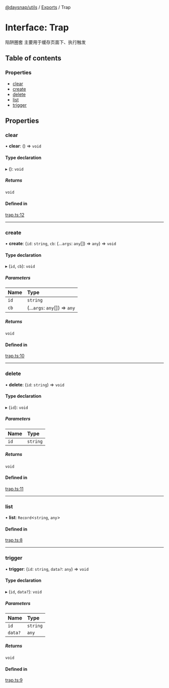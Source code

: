 [@daysnap/utils](../README.md) / [Exports](../modules.md) / Trap

# Interface: Trap

陷阱圈套
主要用于缓存页面下、执行触发

## Table of contents

### Properties

- [clear](Trap.md#clear)
- [create](Trap.md#create)
- [delete](Trap.md#delete)
- [list](Trap.md#list)
- [trigger](Trap.md#trigger)

## Properties

### clear

• **clear**: () => `void`

#### Type declaration

▸ (): `void`

##### Returns

`void`

#### Defined in

[trap.ts:12](https://github.com/daysnap/utils/blob/a80f0a1/src/trap.ts#L12)

___

### create

• **create**: (`id`: `string`, `cb`: (...`args`: `any`[]) => `any`) => `void`

#### Type declaration

▸ (`id`, `cb`): `void`

##### Parameters

| Name | Type |
| :------ | :------ |
| `id` | `string` |
| `cb` | (...`args`: `any`[]) => `any` |

##### Returns

`void`

#### Defined in

[trap.ts:10](https://github.com/daysnap/utils/blob/a80f0a1/src/trap.ts#L10)

___

### delete

• **delete**: (`id`: `string`) => `void`

#### Type declaration

▸ (`id`): `void`

##### Parameters

| Name | Type |
| :------ | :------ |
| `id` | `string` |

##### Returns

`void`

#### Defined in

[trap.ts:11](https://github.com/daysnap/utils/blob/a80f0a1/src/trap.ts#L11)

___

### list

• **list**: `Record`<`string`, `any`\>

#### Defined in

[trap.ts:8](https://github.com/daysnap/utils/blob/a80f0a1/src/trap.ts#L8)

___

### trigger

• **trigger**: (`id`: `string`, `data?`: `any`) => `void`

#### Type declaration

▸ (`id`, `data?`): `void`

##### Parameters

| Name | Type |
| :------ | :------ |
| `id` | `string` |
| `data?` | `any` |

##### Returns

`void`

#### Defined in

[trap.ts:9](https://github.com/daysnap/utils/blob/a80f0a1/src/trap.ts#L9)
